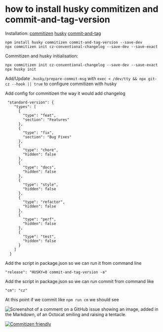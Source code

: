 # how to install husky commitizen and commit-and-tag-version

Installation:
[commitizen](https://www.npmjs.com/package/commitizen)
[husky](https://typicode.github.io/husky/get-started.html)
[commit-and-tag](https://www.npmjs.com/package/commit-and-tag-version)
```
npm install husky commitizen commit-and-tag-version --save-dev
npx commitizen init cz-conventional-changelog --save-dev --save-exact
```

Commitizen and husky initialisation:

```
npx commitizen init cz-conventional-changelog --save-dev --save-exact
npx husky init
```

Add/Update `.husky/prepare-commit-msg` with `exec < /dev/tty && npx git-cz --hook || true` to configure commitizen with husky

Add config for commitizen the way it would add changelog 
```
 "standard-version": {
    "types": [
      {
        "type": "feat",
        "section": "Features"
      },
      {
        "type": "fix",
        "section": "Bug Fixes"
      },
      {
        "type": "chore",
        "hidden": false
      },
      {
        "type": "docs",
        "hidden": false
      },
      {
        "type": "style",
        "hidden": false
      },
      {
        "type": "refactor",
        "hidden": false
      },
      {
        "type": "perf",
        "hidden": false
      },
      {
        "type": "test",
        "hidden": false
      }
    ]
  }
```

Add the script in package.json so we can run it from command line

```
"release": "HUSKY=0 commit-and-tag-version -a"
```

Add the script in package.json so we can run commit from command like
```
"cm": "cz"
```

At this point if we commit like `npm run cm` we should see

![Screenshot of a comment on a GitHub issue showing an image, added in the Markdown, of an Octocat smiling and raising a tentacle.](https://raw.githubusercontent.com/commitizen/cz-cli/master/meta/screenshots/add-commit.png)

[![Commitizen friendly](https://img.shields.io/badge/commitizen-friendly-brightgreen.svg)](http://commitizen.github.io/cz-cli/)

